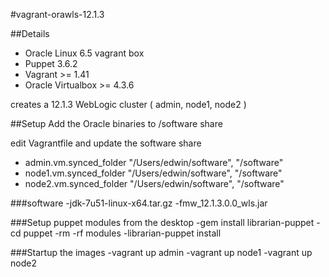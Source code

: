 #vagrant-orawls-12.1.3

##Details
- Oracle Linux 6.5 vagrant box
- Puppet 3.6.2
- Vagrant >= 1.41
- Oracle Virtualbox >= 4.3.6 

creates a 12.1.3 WebLogic cluster ( admin, node1, node2 )

##Setup
Add the Oracle binaries to /software share

edit Vagrantfile and update the software share
- admin.vm.synced_folder "/Users/edwin/software", "/software"
- node1.vm.synced_folder "/Users/edwin/software", "/software"
- node2.vm.synced_folder "/Users/edwin/software", "/software"

###software
-jdk-7u51-linux-x64.tar.gz
-fmw_12.1.3.0.0_wls.jar

###Setup puppet modules from the desktop
-gem install librarian-puppet
-cd puppet
-rm -rf modules
-librarian-puppet install


###Startup the images
-vagrant up admin
-vagrant up node1
-vagrant up node2



